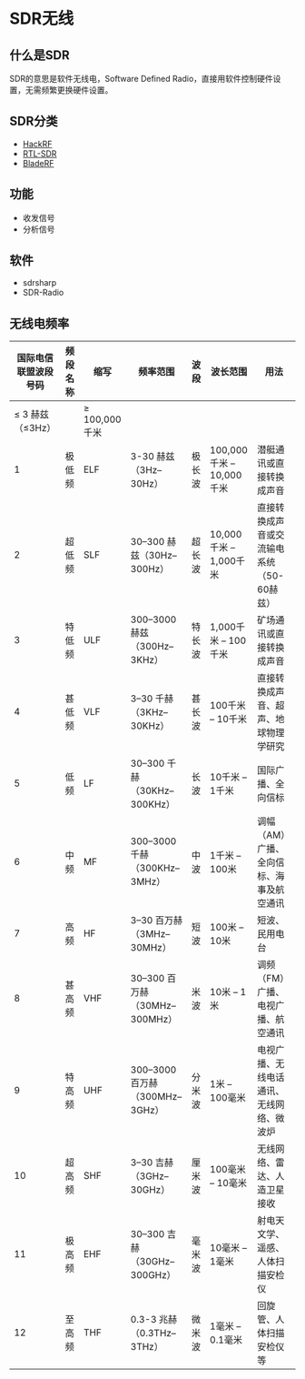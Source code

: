 # SDR无线

## 什么是SDR

SDR的意思是软件无线电，Software Defined Radio，直接用软件控制硬件设置，无需频繁更换硬件设置。

## SDR分类
* [HackRF](https://greatscottgadgets.com/hackrf/one/)
* [RTL-SDR](https://www.rtl-sdr.com/)
* [BladeRF](https://www.nuand.com/bladerf-1/)

<DocsAD/>

## 功能
* 收发信号
* 分析信号

## 软件
* sdrsharp
* SDR-Radio

## 无线电频率

| 国际电信联盟波段号码   | 频段名称 | 缩写           | 频率范围                      | 波段  | 波长范围                 | 用法                      |
|--------------|------|--------------|---------------------------|-----|----------------------|-------------------------|
| ≤ 3 赫兹（≤3Hz） |      | ≥ 100,000 千米 |                           |
| 1            | 极低频  | ELF          | 3-30 赫兹（3Hz–30Hz）         | 极长波 | 100,000千米 – 10,000千米 | 潜艇通讯或直接转换成声音            |
| 2            | 超低频  | SLF          | 30–300 赫兹（30Hz–300Hz）     | 超长波 | 10,000千米 – 1,000千米   | 直接转换成声音或交流输电系统（50-60赫兹） |
| 3            | 特低频  | ULF          | 300–3000 赫兹（300Hz–3KHz）   | 特长波 | 1,000千米 – 100千米      | 矿场通讯或直接转换成声音            |
| 4            | 甚低频  | VLF          | 3–30 千赫（3KHz–30KHz）       | 甚长波 | 100千米 – 10千米         | 直接转换成声音、超声、地球物理学研究      |
| 5            | 低频   | LF           | 30–300 千赫（30KHz–300KHz）   | 长波  | 10千米 – 1千米           | 国际广播、全向信标               |
| 6            | 中频   | MF           | 300–3000 千赫（300KHz–3MHz）  | 中波  | 1千米 – 100米           | 调幅（AM）广播、全向信标、海事及航空通讯   |
| 7            | 高频   | HF           | 3–30 百万赫（3MHz–30MHz）      | 短波  | 100米 – 10米           | 短波、民用电台                 |
| 8            | 甚高频  | VHF          | 30–300 百万赫（30MHz–300MHz）  | 米波  | 10米 – 1米             | 调频（FM）广播、电视广播、航空通讯      |
| 9            | 特高频  | UHF          | 300–3000 百万赫（300MHz–3GHz） | 分米波 | 1米 – 100毫米           | 电视广播、无线电话通讯、无线网络、微波炉    |
| 10           | 超高频  | SHF          | 3–30 吉赫（3GHz–30GHz）       | 厘米波 | 100毫米 – 10毫米         | 无线网络、雷达、人造卫星接收          |
| 11           | 极高频  | EHF          | 30–300 吉赫（30GHz–300GHz）   | 毫米波 | 10毫米 – 1毫米           | 射电天文学、遥感、人体扫描安检仪        |
| 12           | 至高频  | THF          | 0.3-3 兆赫（0.3THz–3THz）     | 微米波 | 1毫米 – 0.1毫米          | 回旋管、人体扫描安检仪等            |


